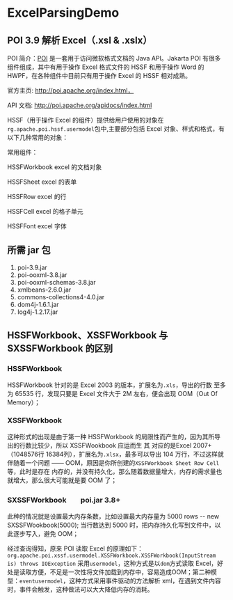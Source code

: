 # ExcelParsingDemo

## POI 3.9 解析 Excel（.xsl & .xslx）

POI 简介：[POI](http://poi.apache.org/) 是一套用于访问微软格式文档的 Java API。Jakarta POI 有很多组件组成，其中有用于操作 Excel 格式文件的 HSSF 和用于操作 Word 的 HWPF，在各种组件中目前只有用于操作 Excel 的 HSSF 相对成熟。

官方主页: http://poi.apache.org/index.html，

API 文档: http://poi.apache.org/apidocs/index.html

HSSF（用于操作 Excel 的组件）提供给用户使用的对象在`rg.apache.poi.hssf.usermodel`包中,主要部分包括 Excel 对象、样式和格式，有以下几种常用的对象：

常用组件：

HSSFWorkbook          excel 的文档对象

HSSFSheet             excel 的表单

HSSFRow               excel 的行

HSSFCell              excel 的格子单元

HSSFFont              excel 字体

## 所需 jar 包

1. poi-3.9.jar
2. poi-ooxml-3.8.jar
3. poi-ooxml-schemas-3.8.jar
4. xmlbeans-2.6.0.jar
5. commons-collections4-4.0.jar
6. dom4j-1.6.1.jar
7. log4j-1.2.17.jar

## HSSFWorkbook、XSSFWorkbook 与 SXSSFWorkbook 的区别

### HSSFWorkbook

HSSFWorkbook 针对的是 Excel 2003 的版本，扩展名为`.xls`，导出的行数 至多为 65535 行，发现只要是 Excel 文件大于 2M 左右，便会出现 OOM（Out Of Memory）；

### XSSFWorkbook

这种形式的出现是由于第一种 HSSFWorkbook 的局限性而产生的，因为其所导出的行数比较少，所以 XSSFWookbook 应运而生 其 对应的是Excel 2007+ （1048576行 16384列），扩展名为`.xlsx`，最多可以导出 104 万行，不过这样就伴随着一个问题 —— OOM，原因是你所创建的`XSSFWorkbook Sheet Row Cell`等，此时是存在 内存的，并没有持久化，那么随着数据量增大，内存的需求量也就增大，那么很大可能就是要 OOM 了；

### SXSSFWorkbook　　poi.jar 3.8+

此种的情况就是设置最大内存条数，比如设置最大内存量为 5000 rows -- new SXSSFWookbook(5000); 当行数达到 5000 时，把内存持久化写到文件中，以此逐步写入，避免 OOM；

经过查询得知，原来 POI 读取 Excel 的原理如下：`org.apache.poi.xssf.usermodel.XSSFWorkbook.XSSFWorkbook(InputStream is) throws IOException` 采用`usermodel`，这种方式是以`dom`方式读取 Excel，好处是读取方便，不足是一次性将文件加载到内存中，容易造成OOM；第二种模型：`eventusermodel`，这种方式采用事件驱动的方法解析 xml，在遇到文件内容时，事件会触发，这种做法可以大大降低内存的消耗。
